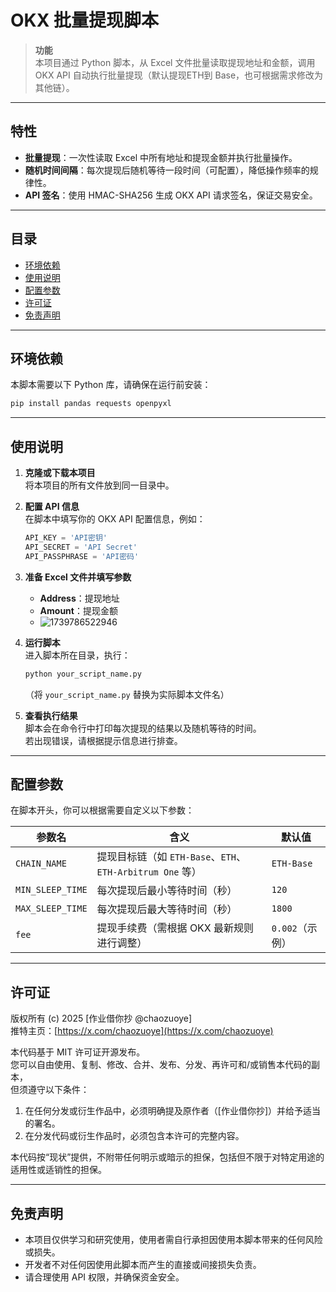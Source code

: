 # OKX 批量提现脚本

> **功能**  
> 本项目通过 Python 脚本，从 Excel 文件批量读取提现地址和金额，调用 OKX API 自动执行批量提现（默认提现ETH到 Base，也可根据需求修改为其他链）。

---

## 特性

- **批量提现**：一次性读取 Excel 中所有地址和提现金额并执行批量操作。
- **随机时间间隔**：每次提现后随机等待一段时间（可配置），降低操作频率的规律性。
- **API 签名**：使用 HMAC-SHA256 生成 OKX API 请求签名，保证交易安全。

---

## 目录

- [环境依赖](#环境依赖)
- [使用说明](#使用说明)
- [配置参数](#配置参数)
- [许可证](#许可证)
- [免责声明](#免责声明)

---

## 环境依赖

本脚本需要以下 Python 库，请确保在运行前安装：

```bash
pip install pandas requests openpyxl
```

---

## 使用说明

1. **克隆或下载本项目**  
   将本项目的所有文件放到同一目录中。

2. **配置 API 信息**  
   在脚本中填写你的 OKX API 配置信息，例如：
   ```python
   API_KEY = 'API密钥'
   API_SECRET = 'API Secret'
   API_PASSPHRASE = 'API密码'
   ```

3. **准备 Excel 文件并填写参数**  
   - **Address**：提现地址  
   - **Amount**：提现金额
   -  ![1739786522946](https://github.com/user-attachments/assets/8ea8e1f4-cb57-45c9-9956-c9132481e75f)


4. **运行脚本**  
   进入脚本所在目录，执行：
   ```bash
   python your_script_name.py
   ```
   （将 `your_script_name.py` 替换为实际脚本文件名）

5. **查看执行结果**  
   脚本会在命令行中打印每次提现的结果以及随机等待的时间。  
   若出现错误，请根据提示信息进行排查。

---

## 配置参数

在脚本开头，你可以根据需要自定义以下参数：

| 参数名           | 含义                                                     | 默认值         |
| ---------------- | -------------------------------------------------------- | -------------- |
| `CHAIN_NAME`     | 提现目标链（如 `ETH-Base`、`ETH`、`ETH-Arbitrum One` 等） | `ETH-Base`     |
| `MIN_SLEEP_TIME` | 每次提现后最小等待时间（秒）                             | `120`          |
| `MAX_SLEEP_TIME` | 每次提现后最大等待时间（秒）                             | `1800`         |
| `fee`            | 提现手续费（需根据 OKX 最新规则进行调整）                | `0.002`（示例）|

---

## 许可证

版权所有 (c) 2025 [作业借你抄 @chaozuoye]  
推特主页：[https://x.com/chaozuoye](https://x.com/chaozuoye)

本代码基于 MIT 许可证开源发布。  
您可以自由使用、复制、修改、合并、发布、分发、再许可和/或销售本代码的副本，  
但须遵守以下条件：

1. 在任何分发或衍生作品中，必须明确提及原作者（[作业借你抄]）并给予适当的署名。  
2. 在分发代码或衍生作品时，必须包含本许可的完整内容。

本代码按“现状”提供，不附带任何明示或暗示的担保，包括但不限于对特定用途的适用性或适销性的担保。

---

## 免责声明

- 本项目仅供学习和研究使用，使用者需自行承担因使用本脚本带来的任何风险或损失。  
- 开发者不对任何因使用此脚本而产生的直接或间接损失负责。  
- 请合理使用 API 权限，并确保资金安全。
